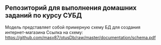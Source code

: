 
## Репозиторий для выполнения домашних заданий по курсу СУБД
Модель представляет собой примерную схему БД для создания интернет-магазина
Ссылка на схему: https://github.com/masv87/otusDb/raw/master/documentation/schema.pdf